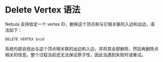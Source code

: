 # Delete Vertex 语法

Nebula 支持给定一个 vertex ID，删掉这个顶点和与它相关联的入边和出边，语法如下：

```ngql
DELETE VERTEX $vid
```

系统内部会找出与这个顶点相关联的出边和入边，并将其全部删除，然后再删除点相关的信息。整个过程当前还无法保证原子性，因此当遇到失败时请重试。
